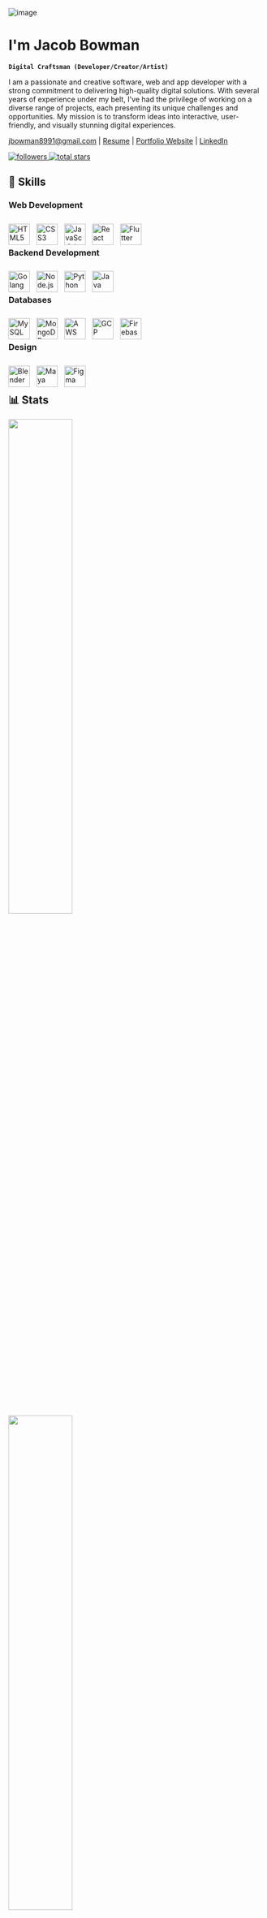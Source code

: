 <!--
**jbowwman8991/jbowwman8991** is a ✨ _special_ ✨ repository because its `README.md` (this file) appears on your GitHub profile.
-->

![image](https://github.com/user-attachments/assets/00ca8137-839b-42f9-b770-89f0a1fada39)

# I'm Jacob Bowman

**`Digital Craftsman (Developer/Creator/Artist)`**

I am a passionate and creative software, web and app developer with a strong commitment to delivering high-quality digital solutions. With several years of experience under my belt, I've had the privilege of working on a diverse range of projects, each presenting its unique challenges and opportunities. My mission is to transform ideas into interactive, user-friendly, and visually stunning digital experiences.

jbowman8991@gmail.com | 
[Resume](https://github.com/jbowwman8991/jbowwman8991/blob/main/Jacob%20Bowman%20Resume%20Sep.%202024.pdf) | 
[Portfolio Website](https://www.bodine17.com) | 
[LinkedIn](www.linkedin.com/in/1917-jacob-bowman)

<p align="left">
    <a href="https://github.com/jbowwman8991?tab=followers">
        <img alt="followers" title="Follow me on Github" src="https://custom-icon-badges.demolab.com/github/followers/jbowwman8991?color=236ad3&labelColor=1155ba&style=for-the-badge&logo=person-add&label=Follow&logoColor=white"/>
    </a>
    <a href="https://github.com/jbowwman8991?tab=repositories">
        <img alt="total stars" title="Total stars on GitHub" src="https://custom-icon-badges.demolab.com/github/stars/jbowwman8991?color=55960c&style=for-the-badge&labelColor=488207&logo=star"/>    
    </a>
</p>

## 🧰 Skills

### Web Development

<img alt="HTML5" title="HTML5" align="left" width="42px" style="padding-right:10px; padding-top:10px;" src="https://cdn.jsdelivr.net/gh/devicons/devicon/icons/html5/html5-plain.svg" />
<img alt="CSS3" title="CSS3" align="left" width="42px" style="padding-right:10px; padding-top:10px;" src="https://cdn.jsdelivr.net/gh/devicons/devicon/icons/css3/css3-plain.svg" />
<img alt="JavaScript" title="JavaScript" align="left" width="42px" style="padding-right:10px; padding-top:10px;" src="https://cdn.jsdelivr.net/gh/devicons/devicon/icons/javascript/javascript-plain.svg" />
<img alt="React" title="React" align="left" width="42px" style="padding-right:10px; padding-top:10px;" src="https://cdn.jsdelivr.net/gh/devicons/devicon@latest/icons/react/react-original.svg" />
<img alt="Flutter" title="Flutter" align="left" width="42px" style="padding-right:10px; padding-top:10px;" src="https://cdn.jsdelivr.net/gh/devicons/devicon@latest/icons/flutter/flutter-plain.svg" />

<br><br>

### Backend Development 

<img alt="Golang" title="Golang" align="left" width="42px" style="padding-right:10px; padding-top:10px;" src="https://cdn.jsdelivr.net/gh/devicons/devicon@latest/icons/go/go-original-wordmark.svg" />
<img alt="Node.js" title="Node.js" align="left" width="42px" style="padding-right:10px; padding-top:10px;" src="https://cdn.jsdelivr.net/gh/devicons/devicon@latest/icons/nodejs/nodejs-plain-wordmark.svg" />
<img alt="Python" title="Python" align="left" width="42px" style="padding-right:10px; padding-top:10px;" src="https://cdn.jsdelivr.net/gh/devicons/devicon@latest/icons/python/python-plain.svg" />
<img alt="Java" title="Java" align="left" width="42px" style="padding-right:10px; padding-top:10px;" src="https://cdn.jsdelivr.net/gh/devicons/devicon@latest/icons/java/java-original.svg" />

<br><br>

### Databases 

<img alt="MySQL" title="MySQL" align="left" width="42px" style="padding-right:10px; padding-top:10px;" src="https://cdn.jsdelivr.net/gh/devicons/devicon@latest/icons/mysql/mysql-original-wordmark.svg" />
<img alt="MongoDB" title="MongoDB" align="left" width="42px" style="padding-right:10px; padding-top:10px;" src="https://cdn.jsdelivr.net/gh/devicons/devicon@latest/icons/mongodb/mongodb-plain.svg" />
<img alt="AWS" title="AWS" align="left" width="42px" style="padding-right:10px; padding-top:10px;" src="https://cdn.jsdelivr.net/gh/devicons/devicon@latest/icons/amazonwebservices/amazonwebservices-original-wordmark.svg" />
<img alt="GCP" title="GCP" align="left" width="42px" style="padding-right:10px; padding-top:10px;" src="https://cdn.jsdelivr.net/gh/devicons/devicon@latest/icons/googlecloud/googlecloud-original.svg" />
<img alt="Firebase" title="Firebase" align="left" width="42px" style="padding-right:10px; padding-top:10px;" src="https://cdn.jsdelivr.net/gh/devicons/devicon@latest/icons/firebase/firebase-original.svg" />

<br><br>

### Design 

<img alt="Blender" title="Blender" align="left" width="42px" style="padding-right:10px; padding-top:10px;" src="https://cdn.jsdelivr.net/gh/devicons/devicon@latest/icons/blender/blender-original.svg" />
<img alt="Maya" title="Maya" align="left" width="42px" style="padding-right:10px; padding-top:10px;" src="https://cdn.jsdelivr.net/gh/devicons/devicon@latest/icons/maya/maya-plain.svg" />
<img alt="Figma" title="Figma" align="left" width="42px" style="padding-right:10px; padding-top:10px;" src="https://cdn.jsdelivr.net/gh/devicons/devicon@latest/icons/figma/figma-original.svg" />

<br><br>

<!--
<ul>
    <li>Web Development - HTML, CSS, JavaScript, React, React Native, Flutter</li>
    <li>Backend Development - Golang, Node.js, Python, Java</li>
    <li>Databases - SQL, MongoDB, AWS, GCP, Firebase</li>
    <li>Git, GitHub, GitHub Actions</li>
    <li>3D Modeling, Blender, Maya, Nomad Sculpt</li>
    <li>UI/UX Design, Figma, Procreate, User Research</li>
</ul>
-->

<!--
#

### ⌨️ Recent Projects

<img src="https://www.pngall.com/wp-content/uploads/2018/04/Under-Construction-PNG-Picture.png" />
-->

## 📊 Stats

<!--
![Jacob's GitHub stats](https://github-readme-stats.vercel.app/api?username=jbowwman8991&show_icons=true&theme=tokyonight)
-->

<!--
### 🏔️ My Coding Journey
<img src="https://www.pngall.com/wp-content/uploads/2018/04/Under-Construction-PNG-Picture.png" />
-->

<p align="left">
    <a href="https://github.com/jbowwman8991">
        <img width="50%" src="https://github-readme-stats-git-masterrstaa-rickstaa.vercel.app/api?username=jbowwman8991&show_icons=true&theme=tokyonight&include_all_commits=true&count_private=true&hide_border=true"/>
    </a>  
</p>
<p align="left">
    <a href="https://github.com/jbowwman8991">
        <img width="50%" src="https://github-readme-stats-eight-theta.vercel.app/api/top-langs/?username=jbowwman8991&langs_count=12&layout=compact&langs_count=8&theme=tokyonight&include_all_commits=true&count_private=true&hide_border=true" />
    </a>  
</p>
<p align="left">
    <a href="https://github.com/jbowwman8991">
        <img width="50%" src="https://github-readme-streak-stats.herokuapp.com/?user=jbowwman8991&show_icons=true&locale=en&layout=demo&theme=tokyonight&hide_border=true" /> 
    </a>  
</p>
